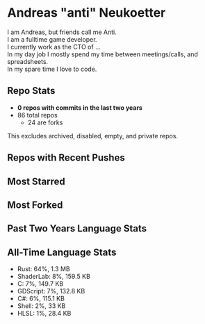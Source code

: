 
# Andreas "anti" Neukoetter

I am Andreas, but friends call me Anti.  
I am a fulltime game developer.  
I currently work as the CTO of ...  
In my day job I mostly spend my time between meetings/calls, and spreadsheets.  
In my spare time I love to code.  

## Repo Stats
- **0 repos with commits in the last two years**
- 86 total repos
  - 24 are forks

This excludes archived, disabled, empty, and private repos.

## Repos with Recent Pushes


## Most Starred


## Most Forked


## Past Two Years Language Stats


## All-Time Language Stats
- Rust: 64%, 1.3 MB
- ShaderLab: 8%, 159.5 KB
- C: 7%, 149.7 KB
- GDScript: 7%, 132.8 KB
- C#: 6%, 115.1 KB
- Shell: 2%, 33 KB
- HLSL: 1%, 28.4 KB

